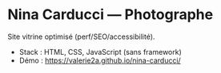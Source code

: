 # Nina Carducci — Photographe
Site vitrine optimisé (perf/SEO/accessibilité).

- Stack : HTML, CSS, JavaScript (sans framework)
- Démo : https://valerie2a.github.io/nina-carducci/

